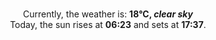 <p  align="center"><br/>Currently, the weather is: <b> 18°C, <i>clear sky</i></b></br>Today, the sun rises at <b>06:23</b> and sets at <b>17:37</b>.</p>